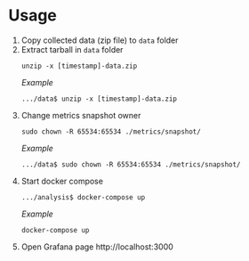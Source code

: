 # Usage

1. Copy collected data (zip file) to `data` folder
2. Extract tarball in `data` folder
    ```shell script 
    unzip -x [timestamp]-data.zip
    ```
    _Example_
    ```
    .../data$ unzip -x [timestamp]-data.zip
    ```
3. Change metrics snapshot owner 
    ```shell script
    sudo chown -R 65534:65534 ./metrics/snapshot/
    ```
    _Example_
    ```
    .../data$ sudo chown -R 65534:65534 ./metrics/snapshot/
    ``` 
4. Start docker compose
    ```shell script
    .../analysis$ docker-compose up
    ```
    _Example_
    ```shell script
    docker-compose up
    ```
5. Open Grafana page http://localhost:3000